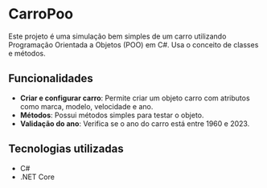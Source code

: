 # CarroPoo

Este projeto é uma simulação bem simples de um carro utilizando Programação Orientada a Objetos (POO) em C#. Usa o conceito de classes e métodos.

## Funcionalidades

- **Criar e configurar carro**: Permite criar um objeto carro com atributos como marca, modelo, velocidade e ano.
- **Métodos**: Possui métodos simples para testar o objeto. 
- **Validação do ano**: Verifica se o ano do carro está entre 1960 e 2023.

## Tecnologias utilizadas

- C#
- .NET Core